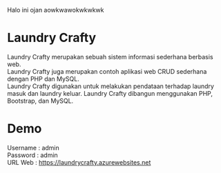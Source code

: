 Halo ini ojan aowkwawokwkwkwk

# Laundry Crafty
Laundry Crafty merupakan sebuah sistem informasi sederhana berbasis web.<br />
Laundry Crafty juga merupakan contoh aplikasi web CRUD sederhana dengan PHP dan MySQL.<br />
Laundry Crafty digunakan untuk melakukan pendataan terhadap laundry masuk dan laundry keluar. Laundry Crafty dibangun menggunakan PHP, Bootstrap, dan MySQL.

# Demo
Username	: admin<br />
Password	: admin<br />
URL Web		: https://laundrycrafty.azurewebsites.net
